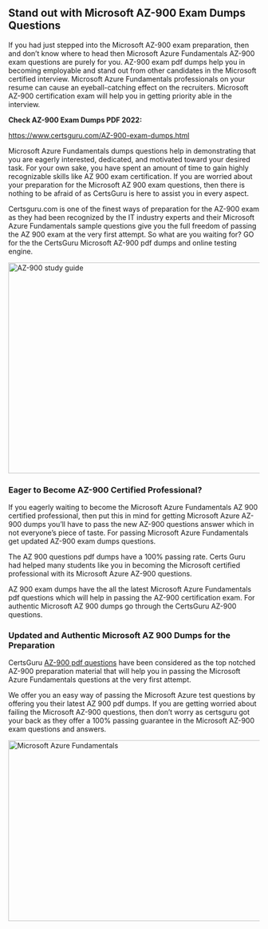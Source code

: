 <h2><strong>Stand out with Microsoft AZ-900 Exam Dumps Questions</strong></h2>
<p>If you had just stepped into the Microsoft AZ-900 exam preparation, then and don&rsquo;t know where to head then Microsoft Azure Fundamentals AZ-900 exam questions are purely for you. AZ-900 exam pdf dumps help you in becoming employable and stand out from other candidates in the Microsoft certified interview. Microsoft Azure Fundamentals professionals on your resume can cause an eyeball-catching effect on the recruiters. Microsoft AZ-900 certification exam will help you in getting priority able in the interview.</p>
<p><strong>Check AZ-900 Exam Dumps PDF 2022:</strong></p>
<p><a href="https://www.certsguru.com/AZ-900-exam-dumps.html">https://www.certsguru.com/AZ-900-exam-dumps.html</a></p>
<p>Microsoft Azure Fundamentals dumps questions help in demonstrating that you are eagerly interested, dedicated, and motivated toward your desired task. For your own sake, you have spent an amount of time to gain highly recognizable skills like AZ 900 exam certification. If you are worried about your preparation for the Microsoft AZ 900 exam questions, then there is nothing to be afraid of as CertsGuru is here to assist you in every aspect.</p>
<p>Certsguru.com is one of the finest ways of preparation for the AZ-900 exam as they had been recognized by the IT industry experts and their Microsoft Azure Fundamentals sample questions give you the full freedom of passing the AZ 900 exam at the very first attempt. So what are you waiting for? GO for the the CertsGuru Microsoft AZ-900 pdf dumps and online testing engine.</p>
<p><img style="display: block; margin-left: auto; margin-right: auto;" src="https://i.imgur.com/vbMIA8f.png" alt="AZ-900 study guide" width="750" height="422" /></p>
<h3><strong>Eager to Become AZ-900 Certified Professional?</strong></h3>
<p>If you eagerly waiting to become the Microsoft Azure Fundamentals AZ 900 certified professional, then put this in mind for getting Microsoft Azure AZ-900 dumps you&rsquo;ll have to pass the new AZ-900 questions answer which in not everyone&rsquo;s piece of taste. For passing Microsoft Azure Fundamentals get updated AZ-900 exam dumps questions.</p>
<p>The AZ 900 questions pdf dumps have a 100% passing rate. Certs Guru had helped many students like you in becoming the Microsoft certified professional with its Microsoft Azure AZ-900 questions.</p>
<p>AZ 900 exam dumps have the all the latest Microsoft Azure Fundamentals pdf questions which will help in passing the AZ-900 certification exam. For authentic Microsoft AZ 900 dumps go through the CertsGuru AZ-900 questions.</p>
<h3><strong>Updated and Authentic Microsoft AZ 900 Dumps for the Preparation</strong></h3>
<p>CertsGuru <a href="https://www.certsguru.com/AZ-900-exam-dumps.html">AZ-900 pdf questions</a> have been considered as the top notched AZ-900 preparation material that will help you in passing the Microsoft Azure Fundamentals questions at the very first attempt.</p>
<p>We offer you an easy way of passing the Microsoft Azure test questions by offering you their latest AZ 900 pdf dumps. If you are getting worried about failing the Microsoft AZ-900 questions, then don&rsquo;t worry as certsguru got your back as they offer a 100% passing guarantee in the Microsoft AZ-900 exam questions and answers.</p>
<p><a href="https://www.certsguru.com/AZ-900-exam-dumps.html"><img style="display: block; margin-left: auto; margin-right: auto;" src="https://i.imgur.com/efKm8VV.png" alt="Microsoft Azure Fundamentals" width="750" height="362" /></a></p>
